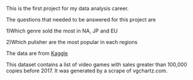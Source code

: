 This is the first project for my data analysis career.

The questions that needed to be answered for this project are

1)Which genre sold the most in NA, JP and EU

2)Which pulisher are the most popular in each regions

The data are from [Kaggle](https://www.kaggle.com/gregorut/videogamesales)

This dataset contains a list of video games with sales greater than 100,000 copies before 2017. It was generated by a scrape of vgchartz.com.
